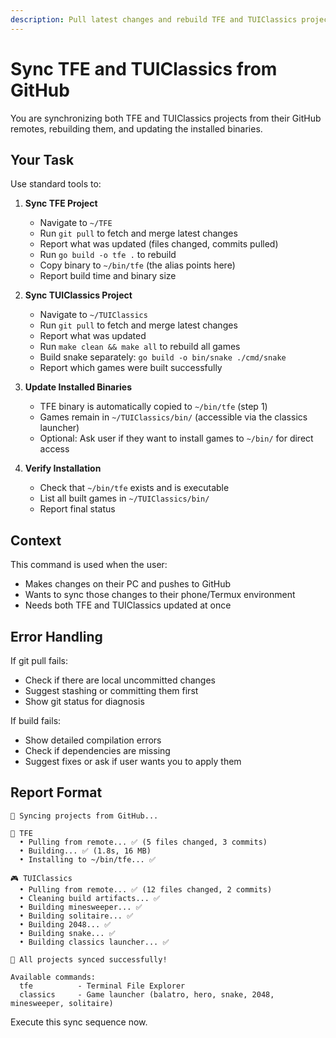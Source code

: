 ```yaml
---
description: Pull latest changes and rebuild TFE and TUIClassics projects
---
```


# Sync TFE and TUIClassics from GitHub

You are synchronizing both TFE and TUIClassics projects from their GitHub remotes, rebuilding them, and updating the installed binaries.

## Your Task

Use standard tools to:

1. **Sync TFE Project**
   - Navigate to `~/TFE`
   - Run `git pull` to fetch and merge latest changes
   - Report what was updated (files changed, commits pulled)
   - Run `go build -o tfe .` to rebuild
   - Copy binary to `~/bin/tfe` (the alias points here)
   - Report build time and binary size

2. **Sync TUIClassics Project**
   - Navigate to `~/TUIClassics`
   - Run `git pull` to fetch and merge latest changes
   - Report what was updated
   - Run `make clean && make all` to rebuild all games
   - Build snake separately: `go build -o bin/snake ./cmd/snake`
   - Report which games were built successfully

3. **Update Installed Binaries**
   - TFE binary is automatically copied to `~/bin/tfe` (step 1)
   - Games remain in `~/TUIClassics/bin/` (accessible via the classics launcher)
   - Optional: Ask user if they want to install games to `~/bin/` for direct access

4. **Verify Installation**
   - Check that `~/bin/tfe` exists and is executable
   - List all built games in `~/TUIClassics/bin/`
   - Report final status

## Context

This command is used when the user:
- Makes changes on their PC and pushes to GitHub
- Wants to sync those changes to their phone/Termux environment
- Needs both TFE and TUIClassics updated at once

## Error Handling

If git pull fails:
- Check if there are local uncommitted changes
- Suggest stashing or committing them first
- Show git status for diagnosis

If build fails:
- Show detailed compilation errors
- Check if dependencies are missing
- Suggest fixes or ask if user wants you to apply them

## Report Format

```
🔄 Syncing projects from GitHub...

📂 TFE
  • Pulling from remote... ✅ (5 files changed, 3 commits)
  • Building... ✅ (1.8s, 16 MB)
  • Installing to ~/bin/tfe... ✅

🎮 TUIClassics
  • Pulling from remote... ✅ (12 files changed, 2 commits)
  • Cleaning build artifacts... ✅
  • Building minesweeper... ✅
  • Building solitaire... ✅
  • Building 2048... ✅
  • Building snake... ✅
  • Building classics launcher... ✅

🚀 All projects synced successfully!

Available commands:
  tfe          - Terminal File Explorer
  classics     - Game launcher (balatro, hero, snake, 2048, minesweeper, solitaire)
```

Execute this sync sequence now.
